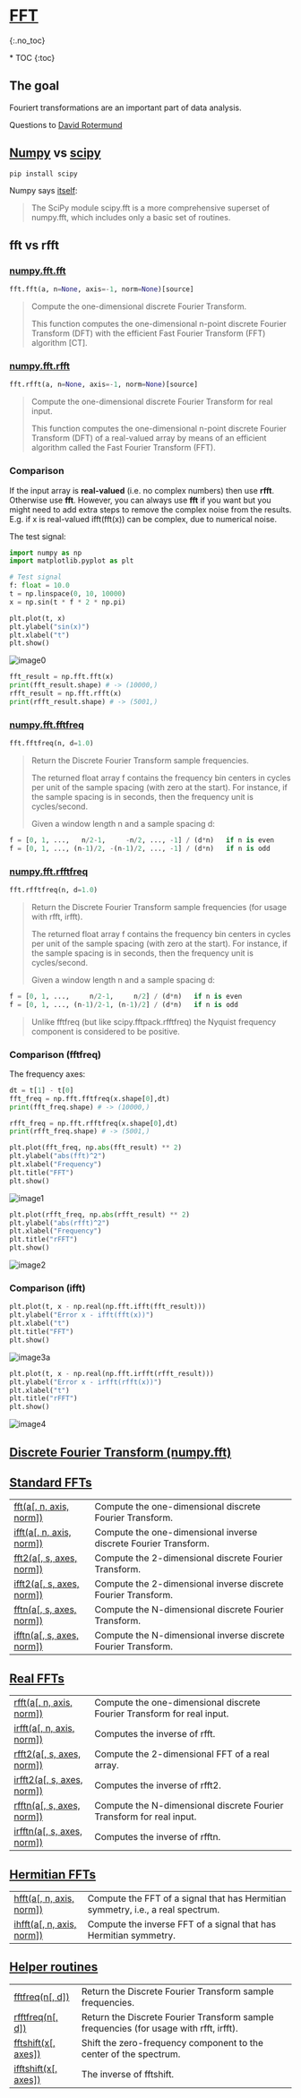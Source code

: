 # [FFT](https://numpy.org/doc/stable/reference/routines.fft.html)
{:.no_toc}

<nav markdown="1" class="toc-class">
* TOC
{:toc}
</nav>

## The goal

Fouriert transformations are an important part of data analysis. 

Questions to [David Rotermund](mailto:davrot@uni-bremen.de)

## [Numpy](https://numpy.org/doc/stable/reference/routines.fft.html) vs  [scipy](https://docs.scipy.org/doc/scipy/tutorial/fft.html#fourier-transforms-scipy-fft)

```shell
pip install scipy
```

Numpy says [itself](https://numpy.org/doc/stable/reference/routines.fft.html#discrete-fourier-transform-numpy-fft): 
> The SciPy module scipy.fft is a more comprehensive superset of numpy.fft, which includes only a basic set of routines.

## fft vs rfft

### [numpy.fft.fft](https://numpy.org/doc/stable/reference/generated/numpy.fft.fft.html)

```python
fft.fft(a, n=None, axis=-1, norm=None)[source]
```
> Compute the one-dimensional discrete Fourier Transform.
> 
> This function computes the one-dimensional n-point discrete Fourier Transform (DFT) with the efficient Fast Fourier Transform (FFT) algorithm [CT].

### [numpy.fft.rfft](https://numpy.org/doc/stable/reference/generated/numpy.fft.rfft.html)

```python
fft.rfft(a, n=None, axis=-1, norm=None)[source]
```

> Compute the one-dimensional discrete Fourier Transform for real input.
> 
> This function computes the one-dimensional n-point discrete Fourier Transform (DFT) of a real-valued array by means of an efficient algorithm called the Fast Fourier Transform (FFT).

### Comparison

If the input array is **real-valued** (i.e. no complex numbers) then use **rfft**. Otherwise use **fft**. However, you can always use **fft** if you want but you might need to add extra steps to remove the complex noise from the results. E.g. if x is real-valued ifft(fft(x)) can be complex, due to numerical noise.


The test signal: 

```python
import numpy as np
import matplotlib.pyplot as plt

# Test signal
f: float = 10.0
t = np.linspace(0, 10, 10000)
x = np.sin(t * f * 2 * np.pi)

plt.plot(t, x)
plt.ylabel("sin(x)")
plt.xlabel("t")
plt.show()
```

![image0](image0.png)

```python
fft_result = np.fft.fft(x)
print(fft_result.shape) # -> (10000,)
rfft_result = np.fft.rfft(x)
print(rfft_result.shape) # -> (5001,)
```
### [numpy.fft.fftfreq](https://numpy.org/doc/stable/reference/generated/numpy.fft.fftfreq.html#numpy-fft-fftfreq)

```python
fft.fftfreq(n, d=1.0)
```
> Return the Discrete Fourier Transform sample frequencies.
> 
> The returned float array f contains the frequency bin centers in cycles per unit of the sample spacing (with zero at the start). For instance, if the sample spacing is in seconds, then the frequency unit is cycles/second.
> 
> Given a window length n and a sample spacing d:

```python
f = [0, 1, ...,   n/2-1,     -n/2, ..., -1] / (d*n)   if n is even
f = [0, 1, ..., (n-1)/2, -(n-1)/2, ..., -1] / (d*n)   if n is odd
```

### [numpy.fft.rfftfreq](https://numpy.org/doc/stable/reference/generated/numpy.fft.rfftfreq.html#numpy-fft-rfftfreq)

```python
fft.rfftfreq(n, d=1.0)
```

> Return the Discrete Fourier Transform sample frequencies (for usage with rfft, irfft).
>
> The returned float array f contains the frequency bin centers in cycles per unit of the sample spacing (with zero at the start). For instance, if the sample spacing is in seconds, then the frequency unit is cycles/second.
>
> Given a window length n and a sample spacing d:

```python
f = [0, 1, ...,     n/2-1,     n/2] / (d*n)   if n is even
f = [0, 1, ..., (n-1)/2-1, (n-1)/2] / (d*n)   if n is odd
```

> Unlike fftfreq (but like scipy.fftpack.rfftfreq) the Nyquist frequency component is considered to be positive.

### Comparison (fftfreq)

The frequency axes:

```python
dt = t[1] - t[0]
fft_freq = np.fft.fftfreq(x.shape[0],dt)
print(fft_freq.shape) # -> (10000,)

rfft_freq = np.fft.rfftfreq(x.shape[0],dt)
print(rfft_freq.shape) # -> (5001,)
```

```python
plt.plot(fft_freq, np.abs(fft_result) ** 2)
plt.ylabel("abs(fft)^2")
plt.xlabel("Frequency")
plt.title("FFT")
plt.show()
```
![image1](image1.png)


```python
plt.plot(rfft_freq, np.abs(rfft_result) ** 2)
plt.ylabel("abs(rfft)^2")
plt.xlabel("Frequency")
plt.title("rFFT")
plt.show()
```
![image2](image2.png)


### Comparison (ifft)

```python
plt.plot(t, x - np.real(np.fft.ifft(fft_result)))
plt.ylabel("Error x - ifft(fft(x))")
plt.xlabel("t")
plt.title("FFT")
plt.show()
```
![image3a](image3a.png)


```python
plt.plot(t, x - np.real(np.fft.irfft(rfft_result)))
plt.ylabel("Error x - irfft(rfft(x))")
plt.xlabel("t")
plt.title("rFFT")
plt.show()
```

![image4](image4.png)

## [Discrete Fourier Transform (numpy.fft)](https://numpy.org/doc/stable/reference/routines.fft.html#discrete-fourier-transform-numpy-fft)

## [Standard FFTs](https://numpy.org/doc/stable/reference/routines.fft.html#standard-ffts)

|||
|---|---|
|[fft(a[, n, axis, norm])](https://numpy.org/doc/stable/reference/generated/numpy.fft.fft.html#numpy.fft.fft)|Compute the one-dimensional discrete Fourier Transform.|
|[ifft(a[, n, axis, norm])](https://numpy.org/doc/stable/reference/generated/numpy.fft.ifft.html#numpy.fft.ifft)|Compute the one-dimensional inverse discrete Fourier Transform.|
|[fft2(a[, s, axes, norm])](https://numpy.org/doc/stable/reference/generated/numpy.fft.fft2.html#numpy.fft.fft2)|Compute the 2-dimensional discrete Fourier Transform.|
|[ifft2(a[, s, axes, norm])](https://numpy.org/doc/stable/reference/generated/numpy.fft.ifft2.html#numpy.fft.ifft2)|Compute the 2-dimensional inverse discrete Fourier Transform.|
|[fftn(a[, s, axes, norm])](https://numpy.org/doc/stable/reference/generated/numpy.fft.fftn.html#numpy.fft.fftn)|Compute the N-dimensional discrete Fourier Transform.|
|[ifftn(a[, s, axes, norm])](https://numpy.org/doc/stable/reference/generated/numpy.fft.ifftn.html#numpy.fft.ifftn)|Compute the N-dimensional inverse discrete Fourier Transform.|

## [Real FFTs](https://numpy.org/doc/stable/reference/routines.fft.html#real-ffts)

|||
|---|---|
|[rfft(a[, n, axis, norm])](https://numpy.org/doc/stable/reference/generated/numpy.fft.rfft.html#numpy.fft.rfft)|Compute the one-dimensional discrete Fourier Transform for real input.|
|[irfft(a[, n, axis, norm])](https://numpy.org/doc/stable/reference/generated/numpy.fft.irfft.html#numpy.fft.irfft)|Computes the inverse of rfft.|
|[rfft2(a[, s, axes, norm])](https://numpy.org/doc/stable/reference/generated/numpy.fft.rfft2.html#numpy.fft.rfft2)|Compute the 2-dimensional FFT of a real array.|
|[irfft2(a[, s, axes, norm])](https://numpy.org/doc/stable/reference/generated/numpy.fft.irfft2.html#numpy.fft.irfft2)|Computes the inverse of rfft2.|
|[rfftn(a[, s, axes, norm])](https://numpy.org/doc/stable/reference/generated/numpy.fft.rfftn.html#numpy.fft.rfftn)|Compute the N-dimensional discrete Fourier Transform for real input.|
|[irfftn(a[, s, axes, norm])](https://numpy.org/doc/stable/reference/generated/numpy.fft.irfftn.html#numpy.fft.irfftn)|Computes the inverse of rfftn. |

## [Hermitian FFTs](https://numpy.org/doc/stable/reference/routines.fft.html#hermitian-ffts)

|||
|---|---|
|[hfft(a[, n, axis, norm])](https://numpy.org/doc/stable/reference/generated/numpy.fft.hfft.html#numpy.fft.hfft)|Compute the FFT of a signal that has Hermitian symmetry, i.e., a real spectrum.|
|[ihfft(a[, n, axis, norm])](https://numpy.org/doc/stable/reference/generated/numpy.fft.ihfft.html#numpy.fft.ihfft)|Compute the inverse FFT of a signal that has Hermitian symmetry.|

## [Helper routines](https://numpy.org/doc/stable/reference/routines.fft.html#helper-routines)

|||
|---|---|
|[fftfreq(n[, d])](https://numpy.org/doc/stable/reference/generated/numpy.fft.fftfreq.html#numpy.fft.fftfreq)|Return the Discrete Fourier Transform sample frequencies.|
|[rfftfreq(n[, d])](https://numpy.org/doc/stable/reference/generated/numpy.fft.rfftfreq.html#numpy.fft.rfftfreq)|Return the Discrete Fourier Transform sample frequencies (for usage with rfft, irfft).|
|[fftshift(x[, axes])](https://numpy.org/doc/stable/reference/generated/numpy.fft.fftshift.html#numpy.fft.fftshift)|Shift the zero-frequency component to the center of the spectrum.|
|[ifftshift(x[, axes])](https://numpy.org/doc/stable/reference/generated/numpy.fft.ifftshift.html#numpy.fft.ifftshift)|The inverse of fftshift.|


